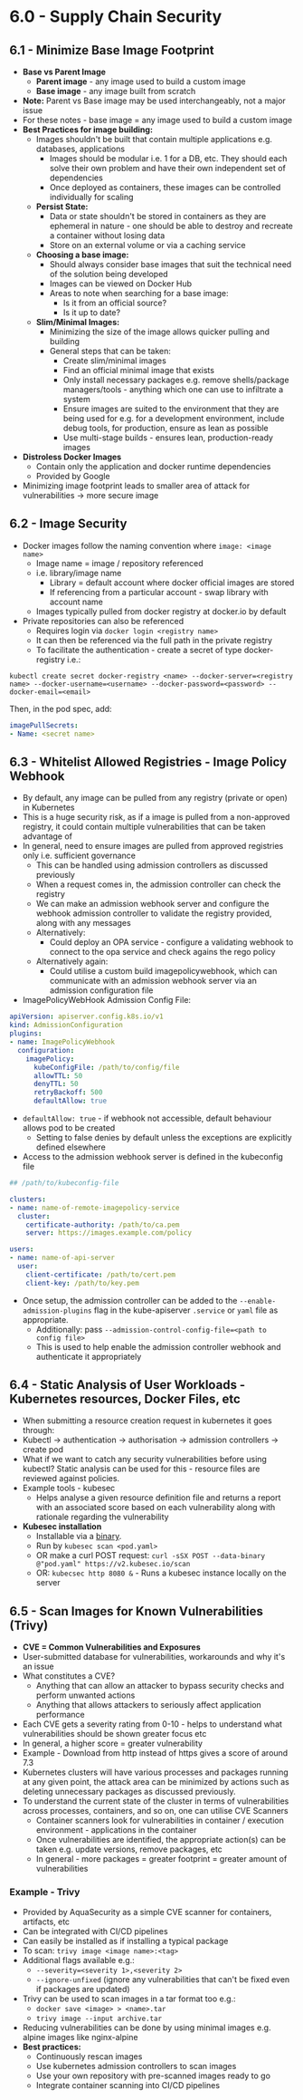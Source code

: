 # 6.0 - Supply Chain Security

## 6.1 - Minimize Base Image Footprint

- **Base vs Parent Image**
  - **Parent image** - any image used to build a custom image
  - **Base image** - any image built from scratch
- **Note:** Parent vs Base image may be used interchangeably, not a major issue
- For these notes - base image = any image used to build a custom image
- **Best Practices for image building:**
  - Images shouldn't be built that contain multiple applications e.g. databases, applications
    - Images should be modular i.e. 1 for a DB, etc. They should each solve their own problem and have their own independent set of dependencies
    - Once deployed as containers, these images can be controlled individually for scaling
  - **Persist State:**
    - Data or state shouldn't be stored in containers as they are ephemeral in nature - one should be able to destroy and recreate a container without losing data
    - Store on an external volume or via a caching service
  - **Choosing a base image:**
    - Should always consider base images that suit the technical need of the solution being developed
    - Images can be viewed on Docker Hub
    - Areas to note when searching for a base image:
      - Is it from an official source?
      - Is it up to date?
  - **Slim/Minimal Images:**
    - Minimizing the size of the image allows quicker pulling and building
    - General steps that can be taken:
      - Create slim/minimal images
      - Find an official minimal image that exists
      - Only install necessary packages e.g. remove shells/package managers/tools - anything which one can use to infiltrate a system
      - Ensure images are suited to the environment that they are being used for e.g. for a development environment, include debug tools, for production, ensure as lean as possible
      - Use multi-stage builds - ensures lean, production-ready images
- **Distroless Docker Images**
  - Contain only the application and docker runtime dependencies
  - Provided by Google
- Minimizing image footprint leads to smaller area of attack for vulnerabilities -> more secure image

## 6.2 - Image Security

- Docker images follow the naming convention where `image: <image name>`
  - Image name = image / repository referenced
  - i.e. library/image name
    - Library = default account where docker official images are stored
    - If referencing from a particular account - swap library with account name
  - Images typically pulled from docker registry at docker.io by default
- Private repositories can also be referenced
  - Requires login via `docker login <registry name>`
  - It can then be referenced via the full path in the private registry
  - To facilitate the authentication - create a secret of type docker-registry i.e.:

`kubectl create secret docker-registry <name> --docker-server=<registry name> --docker-username=<username> --docker-password=<password> --docker-email=<email>`

Then, in the pod spec, add:

```yaml
imagePullSecrets:
- Name: <secret name>
```

## 6.3 - Whitelist Allowed Registries - Image Policy Webhook

- By default, any image can be pulled from any registry (private or open) in Kubernetes
- This is a huge security risk, as if a image is pulled from a non-approved registry, it could contain multiple vulnerabilities that can be taken advantage of
- In general, need to ensure images are pulled from approved registries only i.e.
sufficient governance
  - This can be handled using admission controllers as discussed previously
  - When a request comes in, the admission controller can check the registry
  - We can make an admission webhook server and configure the webhook admission controller to validate the registry provided, along with any messages
  - Alternatively:
    - Could deploy an OPA service - configure a validating webhook to connect to the opa service and check agains the rego policy
  - Alternatively again:
    - Could utilise a custom build imagepolicywebhook, which can communicate with an admission webhook server via an admission configuration file
- ImagePolicyWebHook Admission Config File:

```yaml
apiVersion: apiserver.config.k8s.io/v1
kind: AdmissionConfiguration
plugins:
- name: ImagePolicyWebhook
  configuration:
    imagePolicy:
      kubeConfigFile: /path/to/config/file
      allowTTL: 50
      denyTTL: 50
      retryBackoff: 500
      defaultAllow: true
```

- `defaultAllow: true` - if webhook not accessible, default behaviour allows pod to be created
  - Setting to false denies by default unless the exceptions are explicitly defined elsewhere
- Access to the admission webhook server is defined in the kubeconfig file

```yaml
## /path/to/kubeconfig-file

clusters:
- name: name-of-remote-imagepolicy-service
  cluster:
    certificate-authority: /path/to/ca.pem
    server: https://images.example.com/policy

users:
- name: name-of-api-server
  user:
    client-certificate: /path/to/cert.pem
    client-key: /path/to/key.pem
```

- Once setup, the admission controller can be added to the
`--enable-admission-plugins` flag in the kube-apiserver `.service` or `yaml` file as appropriate.
  - Additionally: pass `--admission-control-config-file=<path to config file>`
  - This is used to help enable the admission controller webhook and authenticate it appropriately

## 6.4 - Static Analysis of User Workloads - Kubernetes resources, Docker Files, etc

- When submitting a resource creation request in kubernetes it goes through:
- Kubectl -> authentication -> authorisation -> admission controllers -> create
pod
- What if we want to catch any security vulnerabilities before using kubectl? Static
analysis can be used for this - resource files are reviewed against policies.
- Example tools - kubesec
  - Helps analyse a given resource definition file and returns a report with an associated score based on each vulnerability along with rationale regarding the vulnerability
- **Kubesec installation**
  - Installable via a [binary](https://kubesec.io/).
  - Run by `kubesec scan <pod.yaml>`
  - OR make a curl POST request:
    `curl -sSX POST --data-binary @"pod.yaml" https://v2.kubesec.io/scan`
  - OR: `kubecsec http 8080 &` - Runs a kubesec instance locally on the server

## 6.5 - Scan Images for Known Vulnerabilities (Trivy)

- **CVE = Common Vulnerabilities and Exposures**
- User-submitted database for vulnerabilities, workarounds and why it's an issue
- What constitutes a CVE?
  - Anything that can allow an attacker to bypass security checks and perform
unwanted actions
  - Anything that allows attackers to seriously affect application performance
- Each CVE gets a severity rating from 0-10 - helps to understand what vulnerabilities
should be shown greater focus etc
- In general, a higher score = greater vulnerability
- Example - Download from http instead of https gives a score of around 7.3
- Kubernetes clusters will have various processes and packages running at any given
point, the attack area can be minimized by actions such as deleting unnecessary
packages as discussed previously.
- To understand the current state of the cluster in terms of vulnerabilities across
processes, containers, and so on, one can utilise CVE Scanners
  - Container scanners look for vulnerabilities in container / execution
environment - applications in the container
  - Once vulnerabilities are identified, the appropriate action(s) can be taken e.g.
update versions, remove packages, etc
  - In general - more packages = greater footprint = greater amount of
vulnerabilities

### Example - Trivy

- Provided by AquaSecurity as a simple CVE scanner for containers, artifacts,
etc
- Can be integrated with CI/CD pipelines
- Can easily be installed as if installing a typical package
- To scan: `trivy image <image name>:<tag>`
- Additional flags available e.g.:
  - `--severity=<severity 1>,<severity 2>`
  - `--ignore-unfixed` (ignore any vulnerabilities that can't be fixed even if packages are updated)
- Trivy can be used to scan images in a tar format too e.g.:
  - `docker save <image> > <name>.tar`
  - `trivy image --input archive.tar`
- Reducing vulnerabilities can be done by using minimal images e.g. alpine images like nginx-alpine
- **Best practices:**
  - Continuously rescan images
  - Use kubernetes admission controllers to scan images
  - Use your own repository with pre-scanned images ready to go
  - Integrate container scanning into CI/CD pipelines
